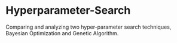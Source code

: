 # Hyperparameter-Search
Comparing and analyzing two hyper-parameter search techniques, Bayesian Optimization and Genetic Algorithm.
